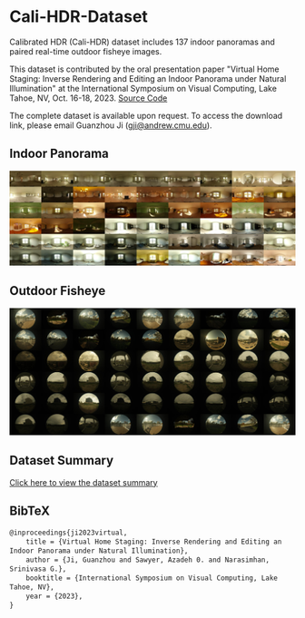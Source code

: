 # Cali-HDR-Dataset
Calibrated HDR (Cali-HDR) dataset includes 137 indoor panoramas and paired real-time outdoor fisheye images.

This dataset is contributed by the oral presentation paper "Virtual Home Staging: Inverse Rendering and Editing an Indoor Panorama under Natural Illumination" at the International Symposium on Visual Computing, Lake Tahoe, NV, Oct. 16-18, 2023. 
[Source Code](https://github.com/Gzhji/vs_natural_ill)

The complete dataset is available upon request. 
To access the download link, please email Guanzhou Ji (gji@andrew.cmu.edu). 

## Indoor Panorama
![Image Alt Text](scene.jpg)

## Outdoor Fisheye
![Image Alt Text](env.jpg)

## Dataset Summary
[Click here to view the dataset summary](Cali-HDR_data.pdf)


## BibTeX
```
@inproceedings{ji2023virtual,
    title = {Virtual Home Staging: Inverse Rendering and Editing an Indoor Panorama under Natural Illumination},
    author = {Ji, Guanzhou and Sawyer, Azadeh 0. and Narasimhan, Srinivasa G.},
    booktitle = {International Symposium on Visual Computing, Lake Tahoe, NV},
    year = {2023},
}
```
